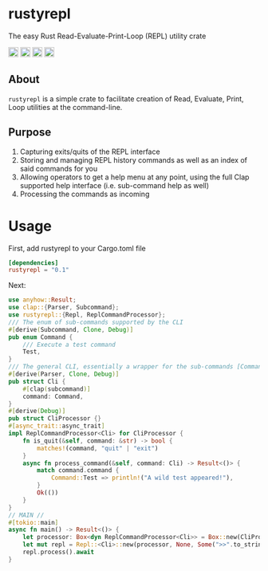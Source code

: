 
# rustyrepl
The easy Rust Read-Evaluate-Print-Loop (REPL) utility crate

[<img alt="github" src="https://img.shields.io/badge/github-slawlor/repl-8da0cb?style=for-the-badge&labelColor=555555&logo=github" height="20">](https://github.com/slawlor/repl)
[<img alt="crates.io" src="https://img.shields.io/crates/v/rustyrepl.svg?style=for-the-badge&color=fc8d62&logo=rust" height="20">](https://crates.io/crates/rustyrepl)
[<img alt="docs.rs" src="https://img.shields.io/badge/docs.rs-rustyrepl-66c2a5?style=for-the-badge&labelColor=555555&logo=docs.rs" height="20">](https://docs.rs/rustyrepl)
[<img alt="build status" src="https://img.shields.io/github/workflow/status/slawlor/repl/CI/main?style=for-the-badge" height="20">](https://github.com/slawlor/repl/actions?query=branch%3Amain)

## About

`rustyrepl` is a simple crate to facilitate creation of Read, Evaluate, Print, Loop utilities at the command-line.

## Purpose
1. Capturing exits/quits of the REPL interface
2. Storing and managing REPL history commands as well as an index of said commands for you
3. Allowing operators to get a help menu at any point, using the full Clap supported help interface (i.e. sub-command help as well)
4. Processing the commands as incoming
# Usage
First, add rustyrepl to your Cargo.toml file
```toml
[dependencies]
rustyrepl = "0.1"
```

Next:
```rust
use anyhow::Result;
use clap::{Parser, Subcommand};
use rustyrepl::{Repl, ReplCommandProcessor};
/// The enum of sub-commands supported by the CLI
#[derive(Subcommand, Clone, Debug)]
pub enum Command {
    /// Execute a test command
    Test,
}
/// The general CLI, essentially a wrapper for the sub-commands [Commands]
#[derive(Parser, Clone, Debug)]
pub struct Cli {
    #[clap(subcommand)]
    command: Command,
}
#[derive(Debug)]
pub struct CliProcessor {}
#[async_trait::async_trait]
impl ReplCommandProcessor<Cli> for CliProcessor {
    fn is_quit(&self, command: &str) -> bool {
        matches!(command, "quit" | "exit")
    }
    async fn process_command(&self, command: Cli) -> Result<()> {
        match command.command {
            Command::Test => println!("A wild test appeared!"),
        }
        Ok(())
    }
}
// MAIN //
#[tokio::main]
async fn main() -> Result<()> {
    let processor: Box<dyn ReplCommandProcessor<Cli>> = Box::new(CliProcessor {});
    let mut repl = Repl::<Cli>::new(processor, None, Some(">>".to_string()))?;
    repl.process().await
}
```
